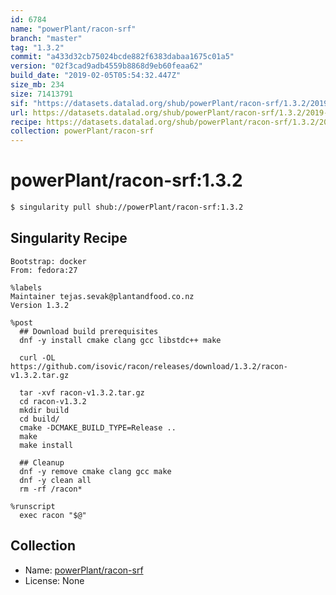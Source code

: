 ```yaml
---
id: 6784
name: "powerPlant/racon-srf"
branch: "master"
tag: "1.3.2"
commit: "a433d32cb75024bcde882f6383dabaa1675c01a5"
version: "02f3cad9adb4559b8868d9eb60feaa62"
build_date: "2019-02-05T05:54:32.447Z"
size_mb: 234
size: 71413791
sif: "https://datasets.datalad.org/shub/powerPlant/racon-srf/1.3.2/2019-02-05-a433d32c-02f3cad9/02f3cad9adb4559b8868d9eb60feaa62.simg"
url: https://datasets.datalad.org/shub/powerPlant/racon-srf/1.3.2/2019-02-05-a433d32c-02f3cad9/
recipe: https://datasets.datalad.org/shub/powerPlant/racon-srf/1.3.2/2019-02-05-a433d32c-02f3cad9/Singularity
collection: powerPlant/racon-srf
---
```


# powerPlant/racon-srf:1.3.2

```bash
$ singularity pull shub://powerPlant/racon-srf:1.3.2
```

## Singularity Recipe

```singularity
Bootstrap: docker
From: fedora:27

%labels
Maintainer tejas.sevak@plantandfood.co.nz
Version 1.3.2

%post
  ## Download build prerequisites
  dnf -y install cmake clang gcc libstdc++ make

  curl -OL https://github.com/isovic/racon/releases/download/1.3.2/racon-v1.3.2.tar.gz

  tar -xvf racon-v1.3.2.tar.gz
  cd racon-v1.3.2
  mkdir build
  cd build/
  cmake -DCMAKE_BUILD_TYPE=Release ..
  make
  make install

  ## Cleanup
  dnf -y remove cmake clang gcc make
  dnf -y clean all
  rm -rf /racon*

%runscript
  exec racon "$@"
```

## Collection

 - Name: [powerPlant/racon-srf](https://github.com/powerPlant/racon-srf)
 - License: None

